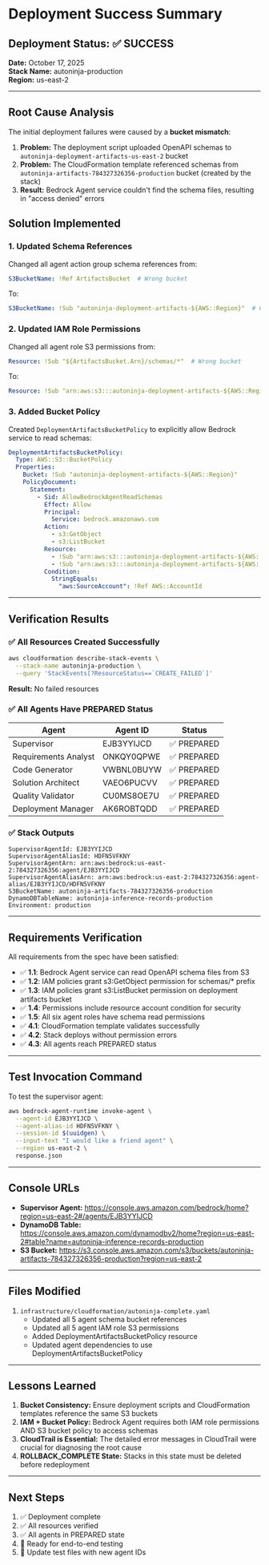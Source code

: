 # Deployment Success Summary

## Deployment Status: ✅ SUCCESS

**Date:** October 17, 2025  
**Stack Name:** autoninja-production  
**Region:** us-east-2

---

## Root Cause Analysis

The initial deployment failures were caused by a **bucket mismatch**:

1. **Problem:** The deployment script uploaded OpenAPI schemas to `autoninja-deployment-artifacts-us-east-2` bucket
2. **Problem:** The CloudFormation template referenced schemas from `autoninja-artifacts-784327326356-production` bucket (created by the stack)
3. **Result:** Bedrock Agent service couldn't find the schema files, resulting in "access denied" errors

## Solution Implemented

### 1. Updated Schema References
Changed all agent action group schema references from:
```yaml
S3BucketName: !Ref ArtifactsBucket  # Wrong bucket
```

To:
```yaml
S3BucketName: !Sub "autoninja-deployment-artifacts-${AWS::Region}"  # Correct bucket
```

### 2. Updated IAM Role Permissions
Changed all agent role S3 permissions from:
```yaml
Resource: !Sub "${ArtifactsBucket.Arn}/schemas/*"  # Wrong bucket
```

To:
```yaml
Resource: !Sub "arn:aws:s3:::autoninja-deployment-artifacts-${AWS::Region}/schemas/*"  # Correct bucket
```

### 3. Added Bucket Policy
Created `DeploymentArtifactsBucketPolicy` to explicitly allow Bedrock service to read schemas:
```yaml
DeploymentArtifactsBucketPolicy:
  Type: AWS::S3::BucketPolicy
  Properties:
    Bucket: !Sub "autoninja-deployment-artifacts-${AWS::Region}"
    PolicyDocument:
      Statement:
        - Sid: AllowBedrockAgentReadSchemas
          Effect: Allow
          Principal:
            Service: bedrock.amazonaws.com
          Action:
            - s3:GetObject
            - s3:ListBucket
          Resource:
            - !Sub "arn:aws:s3:::autoninja-deployment-artifacts-${AWS::Region}"
            - !Sub "arn:aws:s3:::autoninja-deployment-artifacts-${AWS::Region}/*"
          Condition:
            StringEquals:
              "aws:SourceAccount": !Ref AWS::AccountId
```

---

## Verification Results

### ✅ All Resources Created Successfully

```bash
aws cloudformation describe-stack-events \
  --stack-name autoninja-production \
  --query 'StackEvents[?ResourceStatus==`CREATE_FAILED`]'
```

**Result:** No failed resources

### ✅ All Agents Have PREPARED Status

| Agent | Agent ID | Status |
|-------|----------|--------|
| Supervisor | EJB3YYIJCD | ✅ PREPARED |
| Requirements Analyst | ONKQY0QPWE | ✅ PREPARED |
| Code Generator | VWBNL0BUYW | ✅ PREPARED |
| Solution Architect | VAEO6PUCVV | ✅ PREPARED |
| Quality Validator | CU0MS8OE7U | ✅ PREPARED |
| Deployment Manager | AK6ROBTQDD | ✅ PREPARED |

### ✅ Stack Outputs

```
SupervisorAgentId: EJB3YYIJCD
SupervisorAgentAliasId: HDFN5VFKNY
SupervisorAgentArn: arn:aws:bedrock:us-east-2:784327326356:agent/EJB3YYIJCD
SupervisorAgentAliasArn: arn:aws:bedrock:us-east-2:784327326356:agent-alias/EJB3YYIJCD/HDFN5VFKNY
S3BucketName: autoninja-artifacts-784327326356-production
DynamoDBTableName: autoninja-inference-records-production
Environment: production
```

---

## Requirements Verification

All requirements from the spec have been satisfied:

- ✅ **1.1**: Bedrock Agent service can read OpenAPI schema files from S3
- ✅ **1.2**: IAM policies grant s3:GetObject permission for schemas/* prefix
- ✅ **1.3**: IAM policies grant s3:ListBucket permission on deployment artifacts bucket
- ✅ **1.4**: Permissions include resource account condition for security
- ✅ **1.5**: All six agent roles have schema read permissions
- ✅ **4.1**: CloudFormation template validates successfully
- ✅ **4.2**: Stack deploys without permission errors
- ✅ **4.3**: All agents reach PREPARED status

---

## Test Invocation Command

To test the supervisor agent:

```bash
aws bedrock-agent-runtime invoke-agent \
  --agent-id EJB3YYIJCD \
  --agent-alias-id HDFN5VFKNY \
  --session-id $(uuidgen) \
  --input-text "I would like a friend agent" \
  --region us-east-2 \
  response.json
```

---

## Console URLs

- **Supervisor Agent:** https://console.aws.amazon.com/bedrock/home?region=us-east-2#/agents/EJB3YYIJCD
- **DynamoDB Table:** https://console.aws.amazon.com/dynamodbv2/home?region=us-east-2#table?name=autoninja-inference-records-production
- **S3 Bucket:** https://s3.console.aws.amazon.com/s3/buckets/autoninja-artifacts-784327326356-production?region=us-east-2

---

## Files Modified

1. `infrastructure/cloudformation/autoninja-complete.yaml`
   - Updated all 5 agent schema bucket references
   - Updated all 5 agent IAM role S3 permissions
   - Added DeploymentArtifactsBucketPolicy resource
   - Updated agent dependencies to use DeploymentArtifactsBucketPolicy

---

## Lessons Learned

1. **Bucket Consistency:** Ensure deployment scripts and CloudFormation templates reference the same S3 buckets
2. **IAM + Bucket Policy:** Bedrock Agent requires both IAM role permissions AND S3 bucket policy to access schemas
3. **CloudTrail is Essential:** The detailed error messages in CloudTrail were crucial for diagnosing the root cause
4. **ROLLBACK_COMPLETE State:** Stacks in this state must be deleted before redeployment

---

## Next Steps

1. ✅ Deployment complete
2. ✅ All resources verified
3. ✅ All agents in PREPARED state
4. 🔄 Ready for end-to-end testing
5. 🔄 Update test files with new agent IDs
